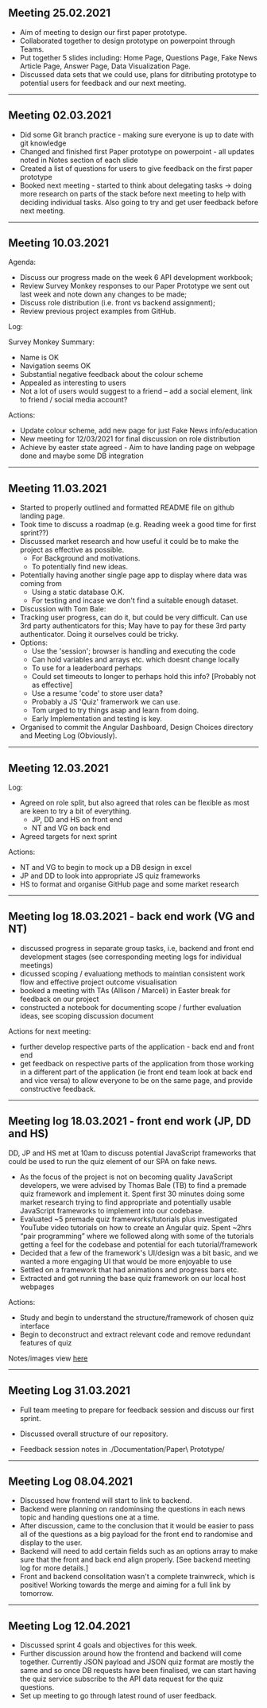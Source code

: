 ## Meeting 25.02.2021

- Aim of meeting to design our first paper prototype.
- Collaborated together to design prototype on powerpoint through Teams.
- Put together 5 slides including: Home Page, Questions Page, Fake News Article Page, Answer Page, Data Visualization Page.
- Discussed data sets that we could use, plans for ditributing prototype to potential users for feedback and our next meeting.

------------------------
## Meeting 02.03.2021

- Did some Git branch practice - making sure everyone is up to date with git knowledge
- Changed and finished first Paper prototype on powerpoint - all updates noted in Notes section of each slide
- Created a list of questions for users to give feedback on the first paper prototype
- Booked next meeting - started to think about delegating tasks -> doing more research on parts of the stack
  before next meeting to help with deciding individual tasks. Also going to try and get user feedback before next meeting.

------------------------
## Meeting 10.03.2021

Agenda:
- Discuss our progress made on the week 6 API development workbook;
- Review Survey Monkey responses to our Paper Prototype we sent out last week and note down any changes to be made; 
- Discuss role distribution (i.e. front vs backend assignment);
- Review previous project examples from GitHub.

Log:

Survey Monkey Summary:
- Name is OK
- Navigation seems OK
- Substantial negative feedback about the colour scheme 
- Appealed as interesting to users 
- Not a lot of users would suggest to a friend – add a social element, link to friend / social media account? 

Actions:
- Update colour scheme, add new page for just Fake News info/education
- New meeting for 12/03/2021 for final discussion on role distribution
- Achieve by easter state agreed - Aim to have landing page on webpage done and maybe some DB integration

------------------------
## Meeting 11.03.2021

- Started to properly outlined and formatted README file on github landing page.
- Took time to discuss a roadmap (e.g. Reading week a good time for first sprint??)
- Discussed market research and how useful it could be to make the project as effective as possible.
   - For Background and motivations.
   - To potentially find new ideas.
- Potentially having another single page app to display where data was coming from
   - Using a static database O.K.
   - For testing and incase we don't find a suitable enough dataset.
- Discussion with Tom Bale:
- Tracking user progress, can do it, but could be very difficult. Can use 3rd party authenticators for this; May have to pay for these 3rd party authenticator. Doing it ourselves could be tricky.
- Options:
   - Use the 'session'; browser is handling and executing the code
   - Can hold variables and arrays etc. which doesnt change locally
   - To use for a leaderboard perhaps
   - Could set timeouts to longer to perhaps hold this info? [Probably not as effective]
   - Use a resume 'code' to store user data?
   - Probably a JS 'Quiz' framerwork we can use.
   - Tom urged to try things asap and learn from doing.
   - Early Implementation and testing is key.
- Organised to commit the Angular Dashboard, Design Choices directory and Meeting Log (Obviously).

------------------------
## Meeting 12.03.2021

Log:
- Agreed on role split, but also agreed that roles can be flexible as most are keen to try a bit of everything.
   - JP, DD and HS on front end
   - NT and VG on back end
- Agreed targets for next sprint

Actions:
- NT and VG to begin to mock up a DB design in excel
- JP and DD to look into appropriate JS quiz frameworks
- HS to format and organise GitHub page and some market research

------------------------
## Meeting log 18.03.2021 - back end work (VG and NT)

- discussed progress in separate group tasks, i.e, backend and front end development stages (see corresponding meeting logs for individual meetings)
- dicussed scoping / evaluationg methods to maintian consistent work flow and effective project outcome visualisation 
- booked a meeting with TAs (Allison / Marceli) in Easter break for feedback on our project 
- constructed a notebook for documenting scope / further evaluation ideas, see scoping discussion document 

Actions for next meeting:
- further develop respective parts of the application - back end and front end 
- get feedback on respective parts of the application from those working in a different part of the application (ie front end team look at back end and   vice versa) to allow everyone to be on the same page, and provide constructive feedback.


------------------------
## Meeting log 18.03.2021 - front end work (JP, DD and HS)

DD, JP and HS met at 10am to discuss potential JavaScript frameworks that could be used to run the quiz element of our SPA on fake news.
- As the focus of the project is not on becoming quality JavaScript developers, we were advised by Thomas Bale (TB) to find a premade quiz framework and implement it.
Spent first 30 minutes doing some market research trying to find appropriate and potentially usable JavaScript frameworks to implement into our codebase.
- Evaluated ~5 premade quiz frameworks/tutorials plus investigated YouTube video tutorials on how to create an Angular quiz.
Spent ~2hrs “pair programming” where we followed along with some of the tutorials getting a feel for the codebase and potential for each tutorial/framework
- Decided that a few of the framework's UI/design was a bit basic, and we wanted a more engaging UI that would be more enjoyable to use
- Settled on a framework that had animations and progress bars etc.
- Extracted and got running the base quiz framework on our local host webpages

Actions:

- Study and begin to understand the structure/framework of chosen quiz interface
- Begin to deconstruct and extract relevant code and remove redundant features of quiz

Notes/images view [here](../DesignChoices)

------------------------
## Meeting Log 31.03.2021

- Full team meeting to prepare for feedback session and discuss our first sprint.
- Discussed overall structure of our repository.

- Feedback session notes in ./Documentation/Paper\ Prototype\/

------

## Meeting Log 08.04.2021

- Discussed how frontend will start to link to backend.
- Backend were planning on randominsing the questions in each news topic and handing questions one at a time.
- After discussion, came to the conclusion that it would be easier to pass all of the questions as a big payload for the front end to randomise and display to the user.
- Backend will need to add certain fields such as an options array to make sure that the front and back end align properly. [See backend meeting log for more details.]
- Front and backend consolitation wasn't a complete trainwreck, which is positive! Working towards the merge and aiming for a full link by tomorrow.

------

## Meeting Log 12.04.2021

- Discussed sprint 4 goals and objectives for this week.
- Further discussion around how the frontend and backend will come together. Currently JSON payload and JSON quiz format are mostly the same and so once DB requests have been finalised, we can start having the quiz service subscribe to the API data request for the quiz questions.
- Set up meeting to go through latest round of user feedback. 